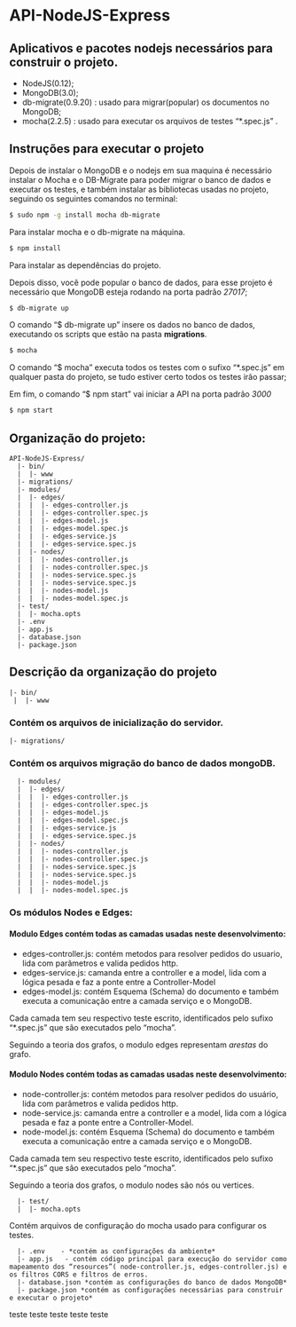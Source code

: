 # API-NodeJS-Express
## Aplicativos e pacotes nodejs necessários para construir o projeto.
* NodeJS(0.12);
* MongoDB(3.0);
* db-migrate(0.9.20)  : usado  para migrar(popular) os documentos no MongoDB;
* mocha(2.2.5) : usado para executar os arquivos de testes “*.spec.js” .
## Instruções para executar o projeto
Depois de instalar o MongoDB e o nodejs em sua maquina é necessário instalar o Mocha e o DB-Migrate para poder migrar o banco de dados e executar os testes, e também instalar as bibliotecas usadas no projeto, seguindo os seguintes comandos no terminal:
```sh
$ sudo npm -g install mocha db-migrate
```
Para instalar mocha e o db-migrate na máquina.
```sh
$ npm install
```
Para instalar as dependências do projeto.

Depois disso, você pode popular o banco de dados, para esse projeto é necessário que MongoDB esteja rodando na porta padrão *27017*;
```sh
$ db-migrate up
```
O comando “$ db-migrate up” insere os dados no banco de dados, executando os scripts que estão na pasta **migrations**.
```sh
$ mocha
```
O comando “$ mocha” executa todos os testes com o sufixo “*.spec.js” em qualquer pasta do projeto, se tudo estiver certo todos os testes irão passar;

Em fim, o comando “$ npm start” vai iniciar a API na porta padrão *3000*
```sh
$ npm start 
```

## Organização do projeto:
```
API-NodeJS-Express/
  |- bin/
  |  |- www
  |- migrations/
  |- modules/
  |  |- edges/
  |  |  |- edges-controller.js
  |  |  |- edges-controller.spec.js
  |  |  |- edges-model.js
  |  |  |- edges-model.spec.js
  |  |  |- edges-service.js
  |  |  |- edges-service.spec.js
  |  |- nodes/
  |  |  |- nodes-controller.js
  |  |  |- nodes-controller.spec.js
  |  |  |- nodes-service.spec.js
  |  |  |- nodes-service.spec.js
  |  |  |- nodes-model.js
  |  |  |- nodes-model.spec.js
  |- test/
  |  |- mocha.opts
  |- .env
  |- app.js
  |- database.json
  |- package.json
```
## Descrição da organização do projeto
 ```
 |- bin/
  |  |- www
```
### Contém os arquivos de inicialização do servidor.

```
|- migrations/
```
### Contém os arquivos migração do banco de dados mongoDB.
```
  |- modules/
  |  |- edges/
  |  |  |- edges-controller.js
  |  |  |- edges-controller.spec.js
  |  |  |- edges-model.js
  |  |  |- edges-model.spec.js
  |  |  |- edges-service.js
  |  |  |- edges-service.spec.js
  |  |- nodes/
  |  |  |- nodes-controller.js
  |  |  |- nodes-controller.spec.js
  |  |  |- nodes-service.spec.js
  |  |  |- nodes-service.spec.js
  |  |  |- nodes-model.js
  |  |  |- nodes-model.spec.js
```
### Os módulos Nodes e Edges:
#### Modulo Edges contém todas as camadas usadas neste desenvolvimento:
* edges-controller.js: contém metodos para resolver pedidos do usuario, lida com parâmetros e valida pedidos http.
* edges-service.js: camanda entre a controller e a model, lida com a lógica pesada e faz a ponte entre a Controller-Model
* edges-model.js: contém Esquema (Schema) do documento e também executa a comunicação entre a camada serviço e o MongoDB.

Cada camada tem seu respectivo teste escrito, identificados pelo sufixo “*.spec.js” que são executados pelo “mocha”.

Seguindo a teoria dos grafos, o modulo edges representam *arestas* do grafo.

#### Modulo Nodes contém todas as camadas usadas neste desenvolvimento:
* node-controller.js: contém metodos para resolver pedidos do usuário, lida com parâmetros e valida pedidos http.
* node-service.js: camanda entre a controller e a model, lida com a lógica pesada e faz a ponte entre a Controller-Model.
* node-model.js: contém Esquema (Schema) do documento e também executa a comunicação entre a camada serviço e o MongoDB.

Cada camada tem seu respectivo teste escrito, identificados pelo sufixo “*.spec.js” que são executados pelo “mocha”.

Seguindo a teoria dos grafos, o modulo nodes são nós ou vertices.
```
  |- test/
  |  |- mocha.opts
```
Contém arquivos de configuração do mocha usado para configurar os testes.
```
  |- .env    - *contém as configurações da ambiente*
  |- app.js   - contém código principal para execução do servidor como mapeamento dos “resources”( node-controller.js, edges-controller.js) e os filtros CORS e filtros de erros.
  |- database.json *contém as configurações do banco de dados MongoDB*
  |- package.json *contém as configurações necessárias para construir e executar o projeto*
```

teste
teste
teste
teste
teste
